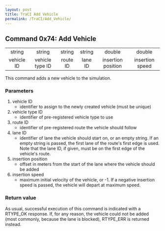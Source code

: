 ```yaml
---
layout: post
title: TraCI Add Vehicle
permalink: /TraCI/Add_Vehicle/
---
```


Command 0x74: Add Vehicle
-------------------------

|            |                 |          |         |                    |                 |
|:----------:|:---------------:|:--------:|:-------:|:------------------:|:---------------:|
|   string   |      string     |  string  |  string |       double       |      double     |
| vehicle ID | vehicle type ID | route ID | lane ID | insertion position | insertion speed |

This command adds a new vehicle to the simulation.

### Parameters

1.  vehicle ID
    -   identifier to assign to the newly created vehicle (must be unique)
2.  vehicle type ID
    -   identifier of pre-registered vehicle type to use
3.  route ID
    -   identifier of pre-registered route the vehicle should follow
4.  lane ID
    -   identifier of lane the vehicle should start on, or an empty string. If an empty string is passed, the first lane of the route's first edge is used. Note that the lane ID, if given, must be on the first edge of the vehicle's route.
5.  insertion position
    -   offset in meters from the start of the lane where the vehicle should be added
6.  insertion speed
    -   maximum initial velocity of the vehicle, or -1. If a negative insertion speed is passed, the vehicle will depart at maximum speed.

### Return value

As usual, successful execution of this command is indicated with a RTYPE_OK response. If, for any reason, the vehicle could not be added (most commonly, because the lane is blocked), RTYPE_ERR is returned instead.